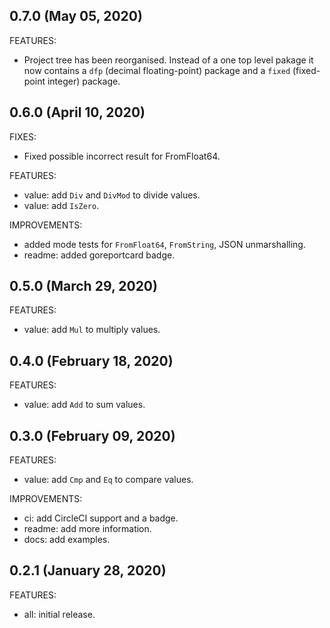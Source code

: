 ## 0.7.0 (May 05, 2020)

FEATURES:

* Project tree has been reorganised. Instead of a one top level pakage it now contains a `dfp` (decimal floating-point) package
and a `fixed` (fixed-point integer) package.

## 0.6.0 (April 10, 2020)

FIXES:

* Fixed possible incorrect result for FromFloat64.

FEATURES:

* value: add `Div` and `DivMod` to divide values.
* value: add `IsZero`.

IMPROVEMENTS:

* added mode tests for `FromFloat64`, `FromString`, JSON unmarshalling.
* readme: added goreportcard badge.

## 0.5.0 (March 29, 2020)

FEATURES:

* value: add `Mul` to multiply values.

## 0.4.0 (February 18, 2020)

FEATURES:

* value: add `Add` to sum values.

## 0.3.0 (February 09, 2020)

FEATURES:

* value: add `Cmp` and `Eq` to compare values.

IMPROVEMENTS:

* ci: add CircleCI support and a badge.
* readme: add more information.
* docs: add examples.

## 0.2.1 (January 28, 2020)

FEATURES:

* all: initial release.